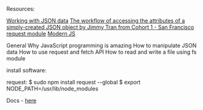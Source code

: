 Resources:

[Working with JSON data](https://developer.mozilla.org/en-US/docs/Learn/JavaScript/Objects/JSON)
[The workflow of accessing the attributes of a simply-created JSON object by Jimmy Tran from Cohort 1 - San Francisco](https://medium.com/@vietkieutie/the-workflow-of-accessing-the-attributes-of-a-simply-created-json-object-82a5b33e2319)
[request module](https://github.com/request/request)
[Modern JS](https://github.com/mbeaudru/modern-js-cheatsheet)


General
Why JavaScript programming is amazing
How to manipulate JSON data
How to use request and fetch API
How to read and write a file using fs module


install software:

request:
$ sudo npm install request --global
$ export NODE_PATH=/usr/lib/node_modules

Docs - [here](https://github.com/request/request)
